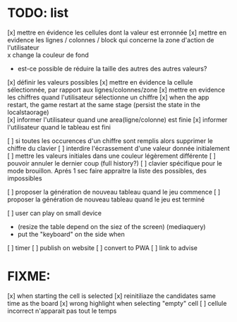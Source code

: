# TODO: list

[x] mettre en évidence les cellules dont la valeur est erronnée
[x] mettre en evidence les lignes / colonnes / block qui concerne la zone d'action de l'utilisateur  
  x  change la couleur de fond
  - est-ce possible de réduire la taille des autres des autres valeurs?

[x] définir les valeurs possibles
[x] mettre en évidence la cellule sélectionnée, par rapport aux lignes/colonnes/zone
[x] mettre en evidence les chiffres quand l'utilisateur sélectionne un chiffre
[x] when the app restart, the game restart at the same stage (persist the state in the localstaorage)  
[x] informer l'utilisateur quand une area(ligne/colonne) est finie
[x] informer l'utilisateur quand le tableau est fini

[ ] si toutes les occurences d'un chiffre sont remplis alors supprimer le chiffre du clavier 
[ ] interdire l'écrassement d'une valeur donnée initialement
[ ] mettre les valeurs initiales dans une couleur légèrement différente
[ ] pouvoir annuler le dernier coup (full history?)
[ ] clavier spécifique pour le mode brouillon. Aprés 1 sec faire appraitre la liste des possibles, des impossibles

[ ] proposer la génération de nouveau tableau quand le jeu commence
[ ] proposer la génération de nouveau tableau quand le jeu est terminé

[ ] user can play on small device
* (resize the table depend on the siez of the screen)
(mediaquery)
* put the "keyboard" on the side when 

[ ] timer
[ ] publish on website
[ ] convert to PWA
[ ] link to advise

# FIXME: 

[x] when starting the cell is selected
[x] reinitiliaze the candidates same time as the board
[x] wrong highlight when selecting "empty" cell
[ ] cellule incorrect n'apparait pas tout le temps